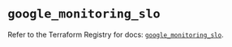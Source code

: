# `google_monitoring_slo`

Refer to the Terraform Registry for docs: [`google_monitoring_slo`](https://registry.terraform.io/providers/hashicorp/google-beta/5.29.0/docs/resources/google_monitoring_slo).
